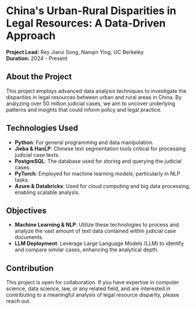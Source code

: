 # China's Urban-Rural Disparities in Legal Resources: A Data-Driven Approach

<!-- fix needed: add data factory and claude -->

**Project Lead:** Rey Jiarui Song, Nanqin Ying, UC Berkeley  
**Duration:** 2024 - Present

## About the Project

This project employs advanced data analysis techniques to investigate the disparities in legal resources between urban and rural areas in China. By analyzing over 50 million judicial cases, we aim to uncover underlying patterns and insights that could inform policy and legal practice.

## Technologies Used

- **Python**: For general programming and data manipulation.
- **Jieba & HanLP**: Chinese text segmentation tools critical for processing judicial case texts.
- **PostgreSQL**: The database used for storing and querying the judicial cases.
- **PyTorch**: Employed for machine learning models, particularly in NLP tasks.
- **Azure & Databricks**: Used for cloud computing and big data processing, enabling scalable analysis.

## Objectives

- **Machine Learning & NLP**: Utilize these technologies to process and analyze the vast amount of text data contained within judicial case documents.
- **LLM Deployment**: Leverage Large Language Models (LLM) to identify and compare similar cases, enhancing the analytical depth.

## Contribution

This project is open for collaboration. If you have expertise in computer science, data science, law, or any related field, and are interested in contributing to a meaningful analysis of legal resource disparity, please reach out.
